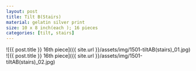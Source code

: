 ```yaml
---
layout: post
title: Tilt B(Stairs)
material: gelatin silver print
size: 10 x 8 inch(each ); 16 pieces
categories: [tilt, stairs]
---
```


![{{ post.title }} 16th piece]({{ site.url }}/assets/img/1501-tiltAB(stairs)_01.jpg)
![{{ post.title }} 16th piece]({{ site.url }}/assets/img/1501-tiltAB(stairs)_02.jpg)
